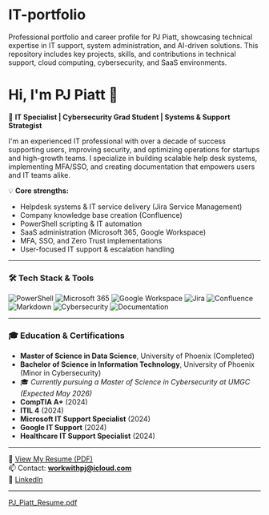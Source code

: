 # IT-portfolio
Professional portfolio and career profile for PJ Piatt, showcasing technical expertise in IT support, system administration, and AI-driven solutions. This repository includes key projects, skills, and contributions in technical support, cloud computing, cybersecurity, and SaaS environments.

# Hi, I'm PJ Piatt 👋

🎯 **IT Specialist | Cybersecurity Grad Student | Systems & Support Strategist**

I'm an experienced IT professional with over a decade of success supporting users, improving security, and optimizing operations for startups and high-growth teams. I specialize in building scalable help desk systems, implementing MFA/SSO, and creating documentation that empowers users and IT teams alike.

💡 **Core strengths:**
- Helpdesk systems & IT service delivery (Jira Service Management)
- Company knowledge base creation (Confluence)
- PowerShell scripting & IT automation
- SaaS administration (Microsoft 365, Google Workspace)
- MFA, SSO, and Zero Trust implementations
- User-focused IT support & escalation handling

---

### 🛠 Tech Stack & Tools

![PowerShell](https://img.shields.io/badge/PowerShell-5391FE?style=flat&logo=powershell&logoColor=white)
![Microsoft 365](https://img.shields.io/badge/Microsoft%20365-D83B01?style=flat&logo=microsoft&logoColor=white)
![Google Workspace](https://img.shields.io/badge/Google%20Workspace-4285F4?style=flat&logo=google&logoColor=white)
![Jira](https://img.shields.io/badge/Jira-0052CC?style=flat&logo=jira&logoColor=white)
![Confluence](https://img.shields.io/badge/Confluence-172B4D?style=flat&logo=confluence&logoColor=white)
![Markdown](https://img.shields.io/badge/Markdown-000000?style=flat&logo=markdown&logoColor=white)
![Cybersecurity](https://img.shields.io/badge/Cybersecurity-00BFFF?style=flat&logo=datadog&logoColor=white)
![Documentation](https://img.shields.io/badge/Documentation-29ABE2?style=flat&logo=readthedocs&logoColor=white)

---

### 🎓 Education & Certifications

- **Master of Science in Data Science**, University of Phoenix (Completed)
- **Bachelor of Science in Information Technology**, University of Phoenix (Minor in Cybersecurity)
- 🎓 *Currently pursuing a Master of Science in Cybersecurity at UMGC (Expected May 2026)*
- **CompTIA A+** (2024)
- **ITIL 4** (2024)
- **Microsoft IT Support Specialist** (2024)
- **Google IT Support** (2024)
- **Healthcare IT Support Specialist** (2024)

---

📄 [View My Resume (PDF)](./PJ_Piatt_Resume.pdf)  
📫 Contact: **workwithpj@icloud.com**  
🔗 [LinkedIn](https://www.linkedin.com/in/pj-piatt)

---

[PJ_Piatt_Resume.pdf](https://github.com/user-attachments/files/20534724/IT.Manager.Resume.PJ.Piatt.Public.pdf)
